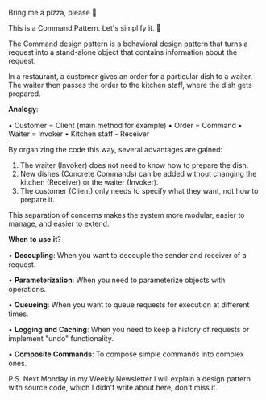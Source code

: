 Bring me a pizza, please 🍕 

This is a Command Pattern. Let's simplify it. 🚀 

The Command design pattern is a behavioral design pattern that turns a request into a stand-alone object that contains information about the request. 

In a restaurant, a customer gives an order for a particular dish to a waiter. The waiter then passes the order to the kitchen staff, where the dish gets prepared.

𝐀𝐧𝐚𝐥𝐨𝐠𝐲:

• Customer = Client (main method for example)
• Order = Command 
• Waiter = Invoker
• Kitchen staff - Receiver 

By organizing the code this way, several advantages are gained:

1. The waiter (Invoker) does not need to know how to prepare the dish.
2. New dishes (Concrete Commands) can be added without changing the kitchen (Receiver) or the waiter (Invoker).
3. The customer (Client) only needs to specify what they want, not how to prepare it.

This separation of concerns makes the system more modular, easier to manage, and easier to extend.

𝐖𝐡𝐞𝐧 𝐭𝐨 𝐮𝐬𝐞 𝐢𝐭?

• 𝐃𝐞𝐜𝐨𝐮𝐩𝐥𝐢𝐧𝐠: 
When you want to decouple the sender and receiver of a request.

• 𝐏𝐚𝐫𝐚𝐦𝐞𝐭𝐞𝐫𝐢𝐳𝐚𝐭𝐢𝐨𝐧: 
When you need to parameterize objects with operations.

• 𝐐𝐮𝐞𝐮𝐞𝐢𝐧𝐠: 
When you want to queue requests for execution at different times.

• 𝐋𝐨𝐠𝐠𝐢𝐧𝐠 𝐚𝐧𝐝 𝐂𝐚𝐜𝐡𝐢𝐧𝐠: 
When you need to keep a history of requests or implement "undo" functionality.

• 𝐂𝐨𝐦𝐩𝐨𝐬𝐢𝐭𝐞 𝐂𝐨𝐦𝐦𝐚𝐧𝐝𝐬: 
To compose simple commands into complex ones.

P.S. Next Monday in my Weekly Newsletter I will explain a design pattern with source code, which I didn't write about here, don't miss it.